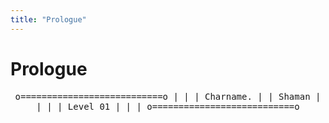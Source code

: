 ```yaml
---
title: "Prologue"
---
```


# Prologue

<center>
<tt>
o===========================o
|                           |
| Charname.                 |
|                Shaman     |
|                           |
|                Level 01   |
|                           |
o===========================o
</tt>
</center>
